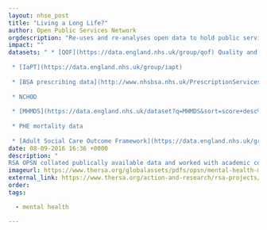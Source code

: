```yaml
---
layout: nhse_post
title: "Living a Long Life?"
author: Open Public Services Network
orgdescription: "Re-uses and re-analyses open data to hold public services to account and make it better understood by the public"
impact: ""
datasets: " * [QOF](https://data.england.nhs.uk/group/qof) Quality and Outcomes Framework data.
 
 * [IaPT](https://data.england.nhs.uk/group/iapt)
 
 * [BSA prescribing data](http://www.nhsbsa.nhs.uk/PrescriptionServices/3516.aspx)
 
 * NCHOD
 
 * [MHMDS](https://data.england.nhs.uk/dataset?q=MHMDS&sort=score+desc%2C+metadata_modified+desc)
 
 * PHE mortality data
 
 * [Adult Social Care Outcome Framework](https://data.england.nhs.uk/group/ascof)"
date: 08-09-2016 16:36 +0000
description: "
RSA OPSN collated publically available data and worked with academic colleagues at the University of Surrey to band CCGs based on the experiences of mental health service users in their area. RSA OPSN have banded them ‘low’, ‘as expected’ and ‘high’ based on our expected outcomes adjusted for population. While these bandings provide an important basis of understanding national trends and where particular attention is required, it is important to note whether ‘as expected’, ‘low’ or ‘high’, acros"
imageurl: https://www.thersa.org/globalassets/pdfs/opsn/mental-health-maps/maps_psych-therapies-w-logo-700.jpg
external_link: https://www.thersa.org/action-and-research/rsa-projects/public-services-and-communities-folder/mental-health/long-life.html/
order: 
tags:

  - mental health

---
```

